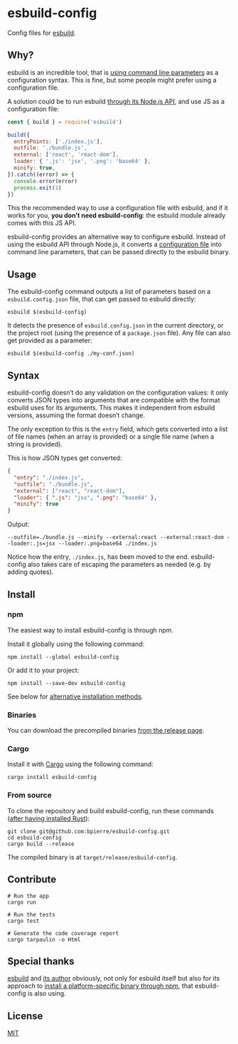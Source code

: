 # esbuild-config

Config files for [esbuild](https://github.com/evanw/esbuild).

## Why?

esbuild is an incredible tool, that is [using command line parameters](https://github.com/evanw/esbuild/issues/39) as a configuration syntax. This is fine, but some people might prefer using a configuration file.

A solution could be to run esbuild [through its Node.js API](https://github.com/evanw/esbuild/blob/1336fbcf9bcca2f2708f5f575770f13a8440bde3/docs/js-api.md), and use JS as a configuration file:

```js
const { build } = require('esbuild')

build({
  entryPoints: ['./index.js'],
  outfile: './bundle.js',
  external: ['react', 'react-dom'],
  loader: { '.js': 'jsx', '.png': 'base64' },
  minify: true,
}).catch((error) => {
  console.error(error)
  process.exit(1)
})
```

This the recommended way to use a configuration file with esbuild, and if it works for you, **you don’t need esbuild-config**: the esbuild module already comes with this JS API.

esbuild-config provides an alternative way to configure esbuild. Instead of using the esbuild API through Node.js, it converts a [configuration file](#syntax) into command line parameters, that can be passed directly to the esbuild binary.

## Usage

The esbuild-config command outputs a list of parameters based on a `esbuild.config.json` file, that can get passed to esbuild directly:

```console
esbuild $(esbuild-config)
```

It detects the presence of `esbuild.config.json` in the current directory, or the project root (using the presence of a `package.json` file). Any file can also get provided as a parameter:

```console
esbuild $(esbuild-config ./my-conf.json)
```

## Syntax

esbuild-config doesn’t do any validation on the configuration values: it only converts JSON types into arguments that are compatible with the format esbuild uses for its arguments. This makes it independent from esbuild versions, assuming the format doesn’t change.

The only exception to this is the `entry` field, which gets converted into a list of file names (when an array is provided) or a single file name (when a string is provided).

This is how JSON types get converted:

```json
{
  "entry": "./index.js",
  "outfile": "./bundle.js",
  "external": ["react", "react-dom"],
  "loader": { ".js": "jsx", ".png": "base64" },
  "minify": true
}
```

Output:

```console
--outfile=./bundle.js --minify --external:react --external:react-dom --loader:.js=jsx --loader:.png=base64 ./index.js
```

Notice how the entry, `./index.js`, has been moved to the end. esbuild-config also takes care of escaping the parameters as needed (e.g. by adding quotes).

## Install

### npm

The easiest way to install esbuild-config is through npm.

Install it globally using the following command:

```console
npm install --global esbuild-config
```

Or add it to your project:

```console
npm install --save-dev esbuild-config
```

See below for [alternative installation methods](#other-installation-methods).

### Binaries

You can download the precompiled binaries [from the release page](https://github.com/bpierre/esbuild-config/releases).

### Cargo

Install it with [Cargo](https://github.com/rust-lang/cargo) using the following command:

```console
cargo install esbuild-config
```

### From source

To clone the repository and build esbuild-config, run these commands ([after having installed Rust](https://www.rust-lang.org/tools/install)):

```console
git clone git@github.com:bpierre/esbuild-config.git
cd esbuild-config
cargo build --release
```

The compiled binary is at `target/release/esbuild-config`.

## Contribute

```console
# Run the app
cargo run

# Run the tests
cargo test

# Generate the code coverage report
cargo tarpaulin -o Html
```

## Special thanks

[esbuild](https://github.com/evanw/esbuild) and [its author](https://github.com/evanw) obviously, not only for esbuild itself but also for its approach to [install a platform-specific binary through npm](https://github.com/evanw/esbuild/blob/1336fbcf9bcca2f2708f5f575770f13a8440bde3/lib/install.ts), that esbuild-config is also using.

## License

[MIT](./LICENSE)
